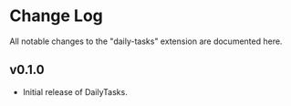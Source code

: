 # Change Log

All notable changes to the "daily-tasks" extension are documented here.

## v0.1.0

- Initial release of DailyTasks.
